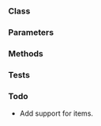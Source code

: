 <!-- @id DZ91kPgUgrGFUwyElHF4Fn -->
### Class

<!-- @id gOCxp0zZYBWyAIL8Xuwq4M -->
### Parameters

<!-- @id cPwGisq203FEbp3DoY5D7S -->
### Methods

<!-- @id WgQSczGdiFBh5oAEaMBUBP -->
### Tests

<!-- @id u1CiH4xGdrPXwdoXJZv8Lf -->
### Todo

- Add support for items.